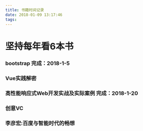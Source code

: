 ```yaml
---
title: 书籍时间记录
date: 2018-01-09 13:17:46
tags:
---
```

# 坚持每年看6本书

### bootstrap 完成：2018-1-5
### Vue实践解密 
### 高性能响应式Web开发实战及实际案例 完成：2018-1-20
### 创意VC
### 李彦宏:百度与智能时代的畅想